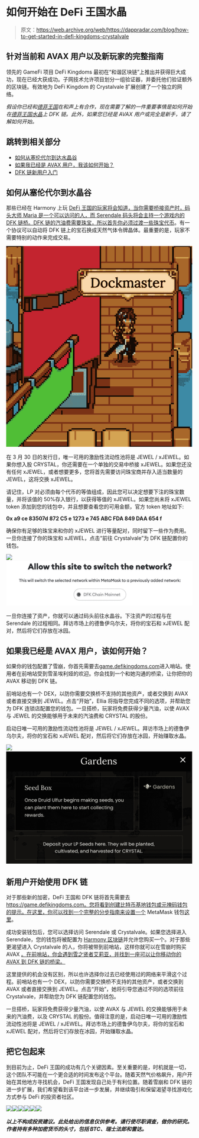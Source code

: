 # 如何开始在 DeFi 王国水晶

> 原文：<https://web.archive.org/web/https://dappradar.com/blog/how-to-get-started-in-defi-kingdoms-crystalvale>

## 针对当前和 AVAX 用户以及新玩家的完整指南

领先的 GameFi 项目 DeFi Kingdoms 最初在“和谐区块链”上推出并获得巨大成功，现在已经大获成功。子网技术允许项目划分一组验证器，并委托他们验证额外的区块链。有效地为 DeFi Kingdom 的 Crystalvale 扩展创建了一个独立的网络。

*假设你已经和[德菲王国](https://web.archive.org/web/20221006041149/https://dappradar.com/harmony/games/defi-kingdoms)在和声上有合作，现在需要了解的一件重要事情是如何开始在[德菲王国水晶](https://web.archive.org/web/20221006041149/https://dappradar.com/avalanche/games/defi-kingdoms)上 DFK 链。此外，如果您已经是 AVAX 用户或完全是新手，请了解如何开始。*

## 跳转到相关部分

*   [如何从塞伦代尔到达水晶谷](https://web.archive.org/web/20221006041149/https://dappradar.com/blog/how-to-get-started-in-defi-kingdoms-crystalvale/#How-to-get-from-Serendale-to-Crystalvale)
*   [如果我已经是 AVAX 用户，我该如何开始？](https://web.archive.org/web/20221006041149/https://dappradar.com/blog/how-to-get-started-in-defi-kingdoms-crystalvale/#How-do-I-get-started-if-I-am-already-an-AVAX-user?)
*   [DFK 链新用户入门](https://web.archive.org/web/20221006041149/https://dappradar.com/blog/how-to-get-started-in-defi-kingdoms-crystalvale/#Getting-Started-on-DFK-Chain-for-new-users)

## 如何从塞伦代尔到水晶谷

那些已经在 Harmony 上玩 [DeFi 王国的玩家将会知道，当你需要桥接资产时，码头大师 Maria 是一个可以访问的人，而 Serendale 码头将会主持一个游戏内的 DFK 链桥。DFK 链的汽油费需要珠宝，所以首先你必须过渡一些](https://web.archive.org/web/20221006041149/https://dappradar.com/avalanche/games/defi-kingdoms)[珠宝代币](https://web.archive.org/web/20221006041149/https://www.coingecko.com/en/coins/defi-kingdoms)。有一个协议可以自动将 DFK 链上的宝石换成天然气体令牌晶体。最重要的是，玩家不需要特别的动作来完成交易。

![DeFi Kingdoms Crystalvale](img/ae066775c4cc059dcfc3e1b76bf739f4.png)

在 3 月 30 日的发行日，唯一可用的激励性流动性池将是 JEWEL / xJEWEL。如果你想入股 CRYSTAL，你还需要在一个单独的交易中桥接 xJEWEL。如果您还没有任何 xJEWEL，或者想要更多，您将首先需要访问珠宝商并存入适当数量的 JEWEL，这将交换 xJEWEL。

请记住，LP 对必须由每个代币的等值组成，因此您可以决定想要下注的珠宝数量，并将该值的 50%存入银行，以获得等值的 xJEWEL。如果您尚未将 xJEWEL token 添加到您的钱包中，并且想要查看您的可用金额，官方 token 地址如下:

**0x a9 ce 83507d 872 C5 e 1273 e 745 ABC FDA 849 DAA 654 f**

确保你有足够的珠宝来和你的 xJEWEL 进行等量配对，同时留下一些作为费用。一旦你连接了你的珠宝和 xJEWEL，点击“前往 Crystalvale”为 DFK 链配置你的钱包。

![](img/d884404e52e942a532342bdf64c60088.png)![DeFi Kingdoms Crystalvale](img/e46a827a459bd27e2bb6ea86c307107a.png)

一旦你连接了资产，你就可以通过码头前往水晶谷。下注资产的过程与在 Serendale 的过程相同。拜访市场上的德鲁伊乌尔夫，将你的宝石和 xJEWEL 配对，然后将它们存放在冰园。

## 如果我已经是 AVAX 用户，该如何开始？

如果你的钱包配置了雪崩，你首先需要去[game.defikingdoms.com](https://web.archive.org/web/20221006041149/http://game.defikingdoms.com/)进入哨站。使用者在前哨站受到雪圣埃利娅的欢迎。你会找到一个和她沟通的桥梁，让你把你的 AVAX 移动到 DFK 链。

前哨站也有一个 DEX，以防你需要交换桥不支持的其他资产，或者交换到 AVAX 或者直接交换到 JEWEL。点击“开始”，Ellia 将指导您完成不同的选项，并帮助您为 DFK 连锁店配置您的钱包。一旦搭桥，玩家将免费获得少量汽油，以使 AVAX 与 JEWEL 的交换能够用于未来的汽油费和 CRYSTAL 的股份。

启动日唯一可用的激励性流动性池将是 JEWEL / xJEWEL。拜访市场上的德鲁伊乌尔夫，将你的宝石和 xJEWEL 配对，然后将它们存放在冰园，开始赚取水晶。

![](img/64a975992b73ed4ff6bed05a24ba5553.png)![DeFi Kingdoms Crystalvale](img/92c3e42ab302ce25dc1231298293a2d4.png)

## 新用户开始使用 DFK 链

对于那些新的加密，DeFi 王国和 DFK 链将首先需要去 https://game.defikingdoms.com。您将看到创建比特币基地钱包或元掩码钱包的提示。在这里，你可以找到一个完整的分步指南来设置一个 MetaMask 钱包[这里](/web/20221006041149/https://dappradar.com/blog/explained-how-to-use-metamask-for-exchanging-tokens/)。

成功安装钱包后，您可以选择访问 Serendale 或 Crystalvale。如果您选择进入 Serendale，您的钱包将被配置为 [Harmony 区块链](https://web.archive.org/web/20221006041149/https://dappradar.com/rankings/protocol/harmony)并允许您购买一个。对于那些更渴望进入 Crystalvale 的人，你将被带到前哨站，这样你就可以在雪崩时购买 AVAX [。在前哨站，你会遇到雪之贤者艾莉亚，并找到一座可以让你移动你的 AVAX 到 DFK 链的桥梁。](https://web.archive.org/web/20221006041149/https://dappradar.com/rankings/protocol/avalanche)

这里提供的机会没有区别，所以也许选择你过去已经使用过的网络来平滑这个过程。前哨站也有一个 DEX，以防你需要交换桥不支持的其他资产，或者交换到 AVAX 或者直接交换到 JEWEL。点击“开始”，她将引导您通过不同的选项前往 Crystalvale，并帮助您为 DFK 链配置您的钱包。

一旦搭桥，玩家将免费获得少量汽油，以使 AVAX 与 JEWEL 的交换能够用于未来的汽油费，以及 CRYSTAL 的股份。值得注意的是，启动日唯一可用的激励性流动性池将是 JEWEL / xJEWEL。拜访市场上的德鲁伊乌尔夫，将你的宝石和 xJEWEL 配对，然后将它们存放在冰园，开始赚取水晶。

## 把它包起来

到目前为止，DeFi 王国的成功有几个关键因素。至关重要的是，时机就是一切，这个团队不可能在一个更合适的时间发布这个平台。随着天然气价格飙升，用户开始在其他地方寻找机会，DeFi 王国发现自己处于有利位置。随着雪崩和 DFK 链的进一步扩展，我们希望看到该平台进一步发展，并继续吸引和保留渴望寻找游戏化方式参与 DeFi 的投资者社区。

[](https://web.archive.org/web/20221006041149/https://dappradar.com/rankings/protocol/harmony)[![](img/87befc4a1e42119d30e207f259589417.png)<picture>![](img/7257e8f83d69bb564cdc5683f606b9be.png)</picture>](https://web.archive.org/web/20221006041149/https://dappradar.com/rankings/protocol/harmony)[](https://web.archive.org/web/20221006041149/https://dappradar.com/harmony/games/defi-kingdoms)[![](img/87befc4a1e42119d30e207f259589417.png)<picture>![](img/d730b2e84a33ffa7120c175372dd90a7.png)</picture>](https://web.archive.org/web/20221006041149/https://dappradar.com/harmony/games/defi-kingdoms)[](https://web.archive.org/web/20221006041149/https://dappradar.com/blog/tag/harmony)[![](img/87befc4a1e42119d30e207f259589417.png)<picture>![](img/631ae67caa5d090b1c39b3b3cf64407e.png)</picture>](https://web.archive.org/web/20221006041149/https://dappradar.com/blog/tag/harmony)

***以上不构成投资建议。此处给出的信息仅供参考。请行使尽职调查，做你的研究。作者持有多种加密货币的头寸，包括 BTC、瑞士法郎和雷达。***